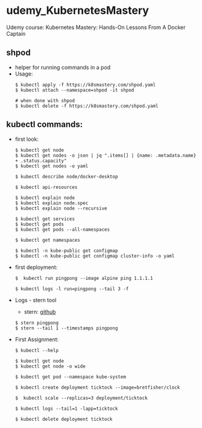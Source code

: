 # udemy_KubernetesMastery
Udemy course: Kubernetes Mastery: Hands-On Lessons From A Docker Captain

## shpod
* helper for running commands in a pod
* Usage:
  ```
  $ kubectl apply -f https://k8smastery.com/shpod.yaml
  $ kubectl attach --namespace=shpod -it shpod
  
  # when done with shpod
  $ kubectl delete -f https://k8smastery.com/shpod.yaml
  ```

## kubectl commands:
* first look:
  ```
  $ kubectl get node  
  $ kubectl get nodes -o json | jq ".items[] | {name: .metadata.name} + .status.capacity"
  $ kubectl get nodes -o yaml
  
  $ kubectl describe node/docker-desktop
  
  $ kubectl api-resources
  
  $ kubectl explain node
  $ kubectl explain node.spec
  $ kubectl explain node --recursive
  
  $ kubectl get services
  $ kubectl get pods
  $ kubectl get pods --all-namespaces
  
  $ kubectl get namespaces
  
  $ kubectl -n kube-public get configmap
  $ kubectl -n kube-public get configmap cluster-info -o yaml
  ```
* first deployment:
  ```
  $  kubectl run pingpong --image alpine ping 1.1.1.1
  
  $ kubectl logs -l run=pingpong --tail 3 -f
  ```

* Logs - stern tool
  * stern: [github](https://github.com/wercker/stern)
  ```
  $ stern pingpong
  $ stern --tail 1 --timestamps pingpong
  ```
  
* First Assignment:
  ```
  $ kubectl --help
  
  $ kubectl get node
  $ kubectl get node -o wide
  
  $ kubectl get pod --namespace kube-system
  
  $ kubectl create deployment ticktock --image=bretfisher/clock
  
  $  kubectl scale --replicas=3 deployment/ticktock
  
  $ kubectl logs --tail=1 -lapp=ticktock
  
  $ kubectl delete deployment ticktock
  ```
